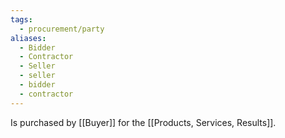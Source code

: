 ```yaml
---
tags:
  - procurement/party
aliases:
  - Bidder
  - Contractor
  - Seller
  - seller
  - bidder
  - contractor
---
```

Is purchased by [[Buyer]] for the [[Products, Services, Results]].